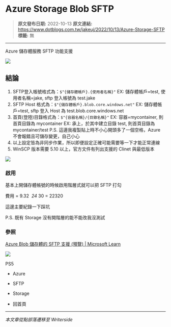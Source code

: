 # Azure Storage Blob SFTP

> **原文發布日期:** 2022-10-13
> **原文連結:** https://www.dotblogs.com.tw/jakeuj/2022/10/13/Azure-Storage-SFTP
> **標籤:** 無

---

Azure 儲存體服務 SFTP 功能支援

![](https://dotblogsfile.blob.core.windows.net/user/小小朱/6bb59fed-05af-48d2-b9a5-5c53fe2be4ab/1689068527.png.png)

## 結論

1. SFTP登入帳號格式為：`$"{儲存體帳戶}.{使用者名稱}"`
   EX: 儲存體帳戶=test, 使用者名稱=jake, sftp 登入帳號為 test.jake
2. SFTP Host 格式為：`$"{儲存體帳戶}.blob.core.windows.net"`
   EX: 儲存體帳戶=test, sftp 登入 Host 為 test.blob.core.windows.net
3. 首頁(登陸)目錄格式為：`$"{容器名稱}/{目錄名稱}"`
   EX: 容器=mycontainer, 則首頁目錄為 mycontainer
   EX: 承上，於其中建立目錄 test, 則首頁目錄為 mycontainer/test
   P.S. 這邊我複製貼上時不小心開頭多了一個空格，Azure 不會報錯且可儲存變更，自己小心
4. 以上設定皆為非同步作業，所以即便設定正確可能需要等一下才能正常連線
5. WinSCP 版本需要 5.10 以上，官方文件有列出支援的 Clinet 與最低版本

![](https://dotblogsfile.blob.core.windows.net/user/小小朱/6bb59fed-05af-48d2-b9a5-5c53fe2be4ab/1696228500.png.png)

### 啟用

基本上開儲存體帳號的時候啟用階層式就可以把 SFTP 打勾

費用 = 9.32  *24* 30 = 22320

這邊主要紀錄一下踩坑

P.S. 既有 Storage 沒有開階層的能不能改我沒測試

### 參照

[Azure Blob 儲存體的 SFTP 支援 (預覽) | Microsoft Learn](https://learn.microsoft.com/zh-tw/azure/storage/blobs/secure-file-transfer-protocol-support)

![](https://card.psnprofiles.com/1/jakeuj.png)

PS5

* Azure
* SFTP
* Storage

* 回首頁

---

*本文章從點部落遷移至 Writerside*
